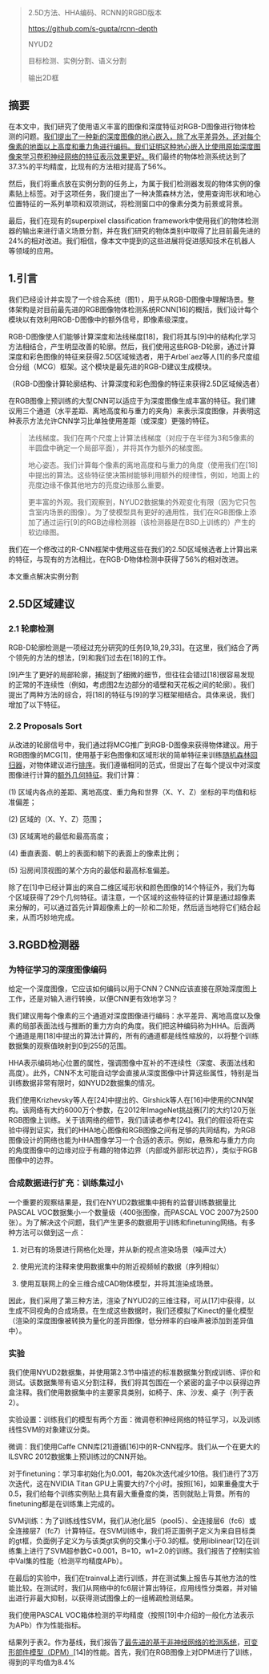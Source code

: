 > 2.5D方法、HHA编码、RCNN的RGBD版本
>
> https://github.com/s-gupta/rcnn-depth
>
> NYUD2
>
> 目标检测、实例分割、语义分割
>
> 输出2D框

## 摘要

在本文中，我们研究了使用语义丰富的图像和深度特征对RGB-D图像进行物体检测的问题。<u>我们提出了一种新的深度图像的地心嵌入，除了水平差异外，还对每个像素的地面以上高度和重力角进行编码。我们证明这种地心嵌入比使用原始深度图像来学习卷积神经网络的特征表示效果更好。</u>我们最终的物体检测系统达到了37.3%的平均精度，比现有的方法相对提高了56%。

然后，我们将重点放在实例分割的任务上，为属于我们检测器发现的物体实例的像素贴上标签。对于这项任务，我们提出了一种决策森林方法，使用查询形状和地心位置特征的一系列单项和双项测试，将检测窗口中的像素分类为前景或背景。

最后，我们在现有的superpixel classiﬁcation framework中使用我们的物体检测器的输出来进行语义场景分割，并在我们研究的物体类别中取得了比目前最先进的24%的相对改进。我们相信，像本文中提到的这些进展将促进感知技术在机器人等领域的应用。

## 1.引言

我们已经设计并实现了一个综合系统（图1），用于从RGB-D图像中理解场景。整体架构是对目前最先进的RGB图像物体检测系统RCNN[16]的概括，我们设计每个模块以有效利用RGB-D图像中的额外信号，即像素级深度。

RGB-D图像使人们能够计算深度和法线梯度[18]，我们将其与[9]中的结构化学习方法相结合，产生明显改善的轮廓。然后，我们使用这些RGB-D轮廓，通过计算深度和彩色图像的特征来获得2.5D区域候选者，用于Arbel´aez等人[1]的多尺度组合分组（MCG）框架。这个模块是最先进的RGB-D建议生成模块。

（RGB-D图像计算轮廓结构、计算深度和彩色图像的特征来获得2.5D区域候选者）

在RGB图像上预训练的大型CNN可以适应于为深度图像生成丰富的特征。我们建议用三个通道（水平差距、离地高度和与重力的夹角）来表示深度图像，并表明这种表示方法允许CNN学习比单独使用差距（或深度）更强的特征。

> 法线梯度。我们在两个尺度上计算法线梯度（对应于在半径为3和5像素的半圆盘中确定一个局部平面），并将其作为额外的梯度图。
>
> 地心姿态。我们计算每个像素的离地高度和与重力的角度（使用我们在[18]中提出的算法。这些特征使决策树能够利用额外的规律性，例如，地面上的亮度边缘不像其他地方的亮度边缘那么重要。
>
> 更丰富的外观。我们观察到，NYUD2数据集的外观变化有限（因为它只包含室内场景的图像）。为了使模型具有更好的通用性，我们在RGB图像上添加了通过运行[9]的RGB边缘检测器（该检测器是在BSD上训练的）产生的软边缘图。

我们在一个修改过的R-CNN框架中使用这些在我们的2.5D区域候选者上计算出来的特征，与现有的方法相比，在RGB-D物体检测中获得了56%的相对改进。

本文重点解决实例分割

## 2.5D区域建议

### 2.1 轮廓检测

RGB-D轮廓检测是一项经过充分研究的任务[9,18,29,33]。在这里，我们结合了两个领先的方法的想法，[9]和我们过去在[18]的工作。

[9]产生了更好的局部轮廓，捕捉到了细微的细节，但往往会错过[18]很容易发现的正常的不连续性（例如，考虑图2左边部分的墙壁和天花板之间的轮廓）。我们提出了两种方法的综合，将[18]的特征与[9]的学习框架相结合。具体来说，我们增加了以下特征。

### 2.2 Proposals Sort

从改进的轮廓信号中，我们通过将MCG推广到RGB-D图像来获得物体建议。用于RGB图像的MCG[1]，使用基于彩色图像和区域形状的简单特征来训练<u>随机森林回归器</u>，对物体建议进行<u>排序</u>。我们遵循相同的范式，但提出了在每个提议中对深度图像进行计算的<u>额外几何特征</u>。我们计算：

(1) 区域内各点的差距、离地高度、重力角和世界（X、Y、Z）坐标的平均值和标准偏差；

(2) 区域的（X、Y、Z）范围；

(3) 区域离地的最低和最高高度；

(4) 垂直表面、朝上的表面和朝下的表面上的像素比例；

(5) 沿房间顶视图的某个方向的最低和最高标准偏差。

除了在[1]中已经计算出的来自二维区域形状和颜色图像的14个特征外，我们为每个区域获得了29个几何特征。请注意，一个区域的这些特征的计算是通过超像素来分解的，可以通过首先计算超像素上的一阶和二阶矩，然后适当地将它们结合起来，从而巧妙地完成。

## 3.RGBD检测器

### 为特征学习的深度图像编码

给定一个深度图像，它应该如何编码以用于CNN？CNN应该直接在原始深度图上工作，还是对输入进行转换，以便CNN更有效地学习？

我们建议用每个像素的三个通道对深度图像进行编码：水平差异、离地高度以及像素的局部表面法线与推断的重力方向的角度。我们把这种编码称为HHA。后面两个通道是用[18]中提出的算法计算的，所有的通道都是线性缩放的，以将整个训练数据集的观察值映射到0到255的范围。

HHA表示编码地心位置的属性，强调图像中互补的不连续性（深度、表面法线和高度）。此外，CNN不太可能自动学会直接从深度图像中计算这些属性，特别是当训练数据非常有限时，如NYUD2数据集的情况。

我们使用Krizhevsky等人在[24]中提出的、Girshick等人在[16]中使用的CNN架构。该网络有大约6000万个参数，在2012年ImageNet挑战赛[7]的大约120万张RGB图像上训练。关于该网络的细节，我们请读者参考[24]。我们的假设将在实验中得到证实，我们的HHA地心图像和RGB图像之间有足够的共同结构，为RGB图像设计的网络也能为HHA图像学习一个合适的表示。例如，悬殊和与重力方向的角度图像中的边缘对应于有趣的物体边界（内部或外部形状边界），类似于RGB图像中的边界。

### 合成数据进行扩充：训练集过小

一个重要的观察结果是，我们在NYUD2数据集中拥有的监督训练数据量比PASCAL VOC数据集小一个数量级（400张图像，而PASCAL VOC 2007为2500张）。为了解决这个问题，我们产生更多的数据用于训练和ﬁnetuning网络。有多种方法可以做到这一点：

1. 对已有的场景进行网格化处理，并从新的视点渲染场景（噪声过大）

2. 使用光流的注释来使用数据集中的附近视频帧的数据（序列相似）

3. 使用互联网上的全三维合成CAD物体模型，并将其渲染成场景。

因此，我们采用了第三种方法，渲染了NYUD2的三维注释，可从[17]中获得，以生成不同视角的合成场景。在生成这些数据时，我们还模拟了Kinect的量化模型（渲染的深度图像被转换为量化的差异图像，低分辨率的白噪声被添加到差异值中）。

### 实验

我们使用NYUD2数据集，并使用第2.3节中描述的标准数据集分割成训练、评价和测试。该数据集带有语义分割注释，我们将其包围在一个紧密的盒子中以获得边界盒注释。我们使用数据集中的主要家具类别，如椅子、床、沙发、桌子（列于表2）。

实验设置：训练我们的模型有两个方面：微调卷积神经网络的特征学习，以及训练线性SVM的对象建议分类。

微调：我们使用Caﬀe CNN库[21]遵循[16]中的R-CNN程序。我们从一个在更大的ILSVRC 2012数据集上预训练过的CNN开始。

对于ﬁnetuning：学习率初始化为0.001，每20k次迭代减少10倍。我们进行了3万次迭代，这在NVIDIA Titan GPU上需要大约7个小时。按照[16]，如果重叠度大于0.5，我们给每个训练实例贴上具有最大重叠度的类，否则就贴上背景。所有的ﬁnetuning都是在训练集上完成的。

SVM训练：为了训练线性SVM，我们从池化层5（pool5）、全连接层6（fc6）或全连接层7（fc7）计算特征。在SVM训练中，我们将正面例子定义为来自目标类的gt框，负面例子定义为与该类gt实例的交集小于0.3的框。使用liblinear[12]在训练集上进行了SVM超参数C=0.001，B=10，w1=2.0的训练。我们报告了控制实验中Val集的性能（检测平均精度APb）。

在最后的实验中，我们在trainval上进行训练，并在测试集上报告与其他方法的性能比较。在测试时，我们从网络中的fc6层计算出特征，应用线性分类器，并对输出进行非最大抑制，以获得测试图像上的一组稀疏检测结果。

我们使用PASCAL VOC箱体检测的平均精度（按照[19]中介绍的一般化方法表示为APb）作为性能指标。

结果列于表2。作为基线，我们报告了<u>最先进的基于非神经网络的检测系统</u>，<u>可变形部件模型（DPM）</u>[14]的性能。首先，我们在RGB图像上对DPM进行了训练，得到的平均值为8.4%